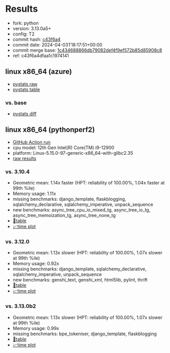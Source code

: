 # Results

- fork: python
- version: 3.13.0a5+
- config: T2
- commit hash: [c43f6a4](https://github.com/python/cpython/commit/c43f6a4)
- commit date: 2024-04-03T18:17:51+00:00
- commit merge base: [1c434688866db79082def4f9ef572b85d85908c8](https://github.com/python/cpython/commit/1c434688866db79082def4f9ef572b85d85908c8)
- ref: c43f6a4dfaa1c1974141

## linux x86_64 (azure)

- [pystats raw](bm-20240403-azure-x86_64-python-c43f6a4dfaa1c1974141-3.13.0a5%2B-c43f6a4-pystats.json)
- [pystats table](bm-20240403-azure-x86_64-python-c43f6a4dfaa1c1974141-3.13.0a5%2B-c43f6a4-pystats.md)

### vs. base

- [pystats diff](bm-20240403-azure-x86_64-python-c43f6a4dfaa1c1974141-3.13.0a5%2B-c43f6a4-pystats-vs-base.md)

## linux x86_64 (pythonperf2)

- [GitHub Action run](https://github.com/faster-cpython/benchmarking/actions/runs/8545300349)
- cpu model: 12th Gen Intel(R) Core(TM) i9-12900
- platform: Linux-5.15.0-97-generic-x86_64-with-glibc2.35
- [raw results](bm-20240403-pythonperf2-x86_64-python-c43f6a4dfaa1c1974141-3.13.0a5%2B-c43f6a4.json)

### vs. 3.10.4

- Geometric mean: 1.14x faster (HPT: reliability of 100.00%, 1.04x faster at 99th %ile)
- Memory usage: 1.11x
- missing benchmarks: django_template, flaskblogging, sqlalchemy_declarative, sqlalchemy_imperative, unpack_sequence
- new benchmarks: async_tree_cpu_io_mixed_tg, async_tree_io_tg, async_tree_memoization_tg, async_tree_none_tg
- [📄table](bm-20240403-pythonperf2-x86_64-python-c43f6a4dfaa1c1974141-3.13.0a5%2B-c43f6a4-vs-3.10.4.md)
- [📈time plot](bm-20240403-pythonperf2-x86_64-python-c43f6a4dfaa1c1974141-3.13.0a5%2B-c43f6a4-vs-3.10.4.svg)

### vs. 3.12.0

- Geometric mean: 1.13x slower (HPT: reliability of 100.00%, 1.07x slower at 99th %ile)
- Memory usage: 0.92x
- missing benchmarks: django_template, sqlalchemy_declarative, sqlalchemy_imperative, unpack_sequence
- new benchmarks: genshi_text, genshi_xml, html5lib, pylint, thrift
- [📄table](bm-20240403-pythonperf2-x86_64-python-c43f6a4dfaa1c1974141-3.13.0a5%2B-c43f6a4-vs-3.12.0.md)
- [📈time plot](bm-20240403-pythonperf2-x86_64-python-c43f6a4dfaa1c1974141-3.13.0a5%2B-c43f6a4-vs-3.12.0.svg)

### vs. 3.13.0b2

- Geometric mean: 1.13x slower (HPT: reliability of 100.00%, 1.07x slower at 99th %ile)
- Memory usage: 0.99x
- missing benchmarks: bpe_tokeniser, django_template, flaskblogging
- [📄table](bm-20240403-pythonperf2-x86_64-python-c43f6a4dfaa1c1974141-3.13.0a5%2B-c43f6a4-vs-3.13.0b2.md)
- [📈time plot](bm-20240403-pythonperf2-x86_64-python-c43f6a4dfaa1c1974141-3.13.0a5%2B-c43f6a4-vs-3.13.0b2.svg)

